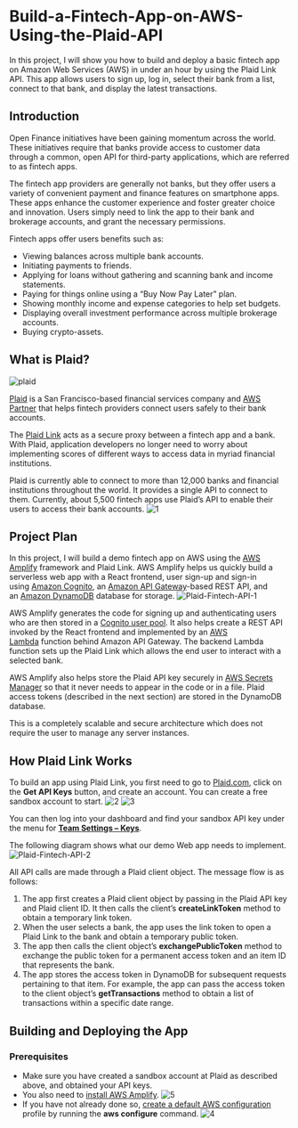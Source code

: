 # Build-a-Fintech-App-on-AWS-Using-the-Plaid-API
In this project, I will show you how to build and deploy a basic fintech app on Amazon Web Services (AWS) in under an hour by using the Plaid Link API. This app allows users to sign up, log in, select their bank from a list, connect to that bank, and display the latest transactions.

## Introduction
Open Finance initiatives have been gaining momentum across the world. These initiatives require that banks provide access to customer data through a common, open API for third-party applications, which are referred to as fintech apps.

The fintech app providers are generally not banks, but they offer users a variety of convenient payment and finance features on smartphone apps. These apps enhance the customer experience and foster greater choice and innovation. Users simply need to link the app to their bank and brokerage accounts, and grant the necessary permissions.

Fintech apps offer users benefits such as:

- Viewing balances across multiple bank accounts.
- Initiating payments to friends.
- Applying for loans without gathering and scanning bank and income statements.
- Paying for things online using a “Buy Now Pay Later” plan.
- Showing monthly income and expense categories to help set budgets.
- Displaying overall investment performance across multiple brokerage accounts.
- Buying crypto-assets.

## What is Plaid?

![plaid](https://user-images.githubusercontent.com/91766546/161947363-878a5759-9dd4-4962-9d31-fcece095a5b5.png)

[Plaid](https://plaid.com/) is a San Francisco-based financial services company and [AWS Partner](https://partners.amazonaws.com/partners/0010h00001cBFNCAA4/Plaid) that helps fintech providers connect users safely to their bank accounts.

The [Plaid Link](https://plaid.com/docs/link/) acts as a secure proxy between a fintech app and a bank. With Plaid, application developers no longer need to worry about implementing scores of different ways to access data in myriad financial institutions.

Plaid is currently able to connect to more than 12,000 banks and financial institutions throughout the world. It provides a single API to connect to them. Currently, about 5,500 fintech apps use Plaid’s API to enable their users to access their bank accounts.
![1](https://user-images.githubusercontent.com/91766546/161949673-561e847a-8ecb-4f3e-8344-37d052916c12.png)

## Project Plan

In this project, I will build a demo fintech app on AWS using the [AWS Amplify](https://aws.amazon.com/amplify/) framework and Plaid Link. AWS Amplify helps us quickly build a serverless web app with a React frontend, user sign-up and sign-in using [Amazon Cognito](https://aws.amazon.com/cognito/), an [Amazon API Gateway](https://aws.amazon.com/api-gateway/)-based REST API, and an [Amazon DynamoDB](https://aws.amazon.com/dynamodb/) database for storage.
![Plaid-Fintech-API-1](https://user-images.githubusercontent.com/91766546/161953215-0c46c46e-4142-431d-8d7c-71830c4e655e.png)

AWS Amplify generates the code for signing up and authenticating users who are then stored in a [Cognito user pool](https://docs.aws.amazon.com/cognito/latest/developerguide/cognito-user-identity-pools.html). It also helps create a REST API invoked by the React frontend and implemented by an [AWS Lambda](https://aws.amazon.com/lambda/) function behind Amazon API Gateway. The backend Lambda function sets up the Plaid Link which allows the end user to interact with a selected bank.

AWS Amplify also helps store the Plaid API key securely in [AWS Secrets Manager](https://aws.amazon.com/secrets-manager/) so that it never needs to appear in the code or in a file. Plaid access tokens (described in the next section) are stored in the DynamoDB database.

This is a completely scalable and secure architecture which does not require the user to manage any server instances.

## How Plaid Link Works

To build an app using Plaid Link, you first need to go to [Plaid.com](https://plaid.com/), click on the **Get API Keys** button, and create an account. You can create a free sandbox account to start.
![2](https://user-images.githubusercontent.com/91766546/161954882-e5e77370-9883-44a7-a257-1686d5023b20.png)
![3](https://user-images.githubusercontent.com/91766546/161955364-3cf72011-a807-4fb8-b221-c60f59be0bc4.png)

You can then log into your dashboard and find your sandbox API key under the menu for **[Team Settings – Keys](https://dashboard.plaid.com/team/keys)**.

The following diagram shows what our demo Web app needs to implement.
![Plaid-Fintech-API-2](https://user-images.githubusercontent.com/91766546/161954007-68c58a90-cec9-4d7a-b3ef-392cffe6bd50.png)

All API calls are made through a Plaid client object. The message flow is as follows:

1. The app first creates a Plaid client object by passing in the Plaid API key and Plaid client ID. It then calls the client’s **createLinkToken** method to obtain a temporary link token.
2. When the user selects a bank, the app uses the link token to open a Plaid Link to the bank and obtain a temporary public token.
3. The app then calls the client object’s **exchangePublicToken** method to exchange the public token for a permanent access token and an item ID that represents the bank.
4. The app stores the access token in DynamoDB for subsequent requests pertaining to that item. For example, the app can pass the access token to the client object’s **getTransactions** method to obtain a list of transactions within a specific date range.

## Building and Deploying the App

### Prerequisites

- Make sure you have created a sandbox account at Plaid as described above, and obtained your API keys.
- You also need to [install AWS Amplify](https://docs.amplify.aws/cli/start/install/).
![5](https://user-images.githubusercontent.com/91766546/161970758-0f821d71-b566-497e-8a2a-31b71040a4dd.png)
- If you have not already done so, [create a default AWS configuration](https://docs.aws.amazon.com/cli/latest/userguide/cli-configure-quickstart.html#cli-configure-quickstart-config) profile by running the **aws configure** command.
![4](https://user-images.githubusercontent.com/91766546/161970698-5ec7a9bc-b043-483e-994f-9aef515ecc9b.png)

